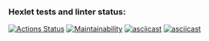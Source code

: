 ### Hexlet tests and linter status:
[![Actions Status](https://github.com/ShiY4/frontend-project-44/actions/workflows/hexlet-check.yml/badge.svg)](https://github.com/ShiY4/frontend-project-44/actions)
[![Maintainability](https://api.codeclimate.com/v1/badges/a85ed56cdbdbe9a4faff/maintainability)](https://codeclimate.com/github/ShiY4/frontend-project-44/maintainability)
[![asciicast](https://asciinema.org/a/dk63Y3LEsheqjowN2zLzFytlA.svg)](https://asciinema.org/a/dk63Y3LEsheqjowN2zLzFytlA)
[![asciicast](https://asciinema.org/a/mvWvJb67j3xwPwRsGrfcZL2ZH.svg)](https://asciinema.org/a/mvWvJb67j3xwPwRsGrfcZL2ZH)